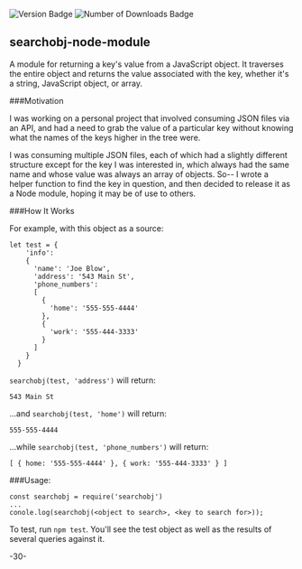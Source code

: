 ![Version Badge](https://img.shields.io/npm/v/searchobj "Version Badge")
![Number of Downloads Badge](https://img.shields.io/npm/dt/searchobj "Number of Downloads Badge")

## searchobj-node-module

A module for returning a key's value from a JavaScript object.  It traverses the entire object and returns the value associated with the key, whether it's a string, JavaScript object, or array.

###Motivation

I was working on a personal project that involved consuming JSON files via an API, and had a need to grab the value of a particular key without knowing what the names of the keys higher in the tree were. 

I was consuming multiple JSON files, each of which had a slightly different structure except for the key I was interested in, which always had the same name and whose value was always an array of objects. So-- I wrote a helper function to find the key in question, and then decided to release it as a Node module, hoping it may be of use to others.

###How It Works

For example, with this object as a source:

    let test = {
        'info':
        {
          'name': 'Joe Blow',
          'address': '543 Main St',
          'phone_numbers':
          [
            {
              'home': '555-555-4444'
            },
            {
              'work': '555-444-3333'
            }
          ]
        }
      }

`searchobj(test, 'address')` will return:

    543 Main St

...and `searchobj(test, 'home')` will return:

    555-555-4444

...while `searchobj(test, 'phone_numbers')` will return:

    [ { home: '555-555-4444' }, { work: '555-444-3333' } ]

###Usage:

    const searchobj = require('searchobj')
    ...
    conole.log(searchobj(<object to search>, <key to search for>));

To test, run `npm test`. You'll see the test object as well as the results of several queries against it.

-30-